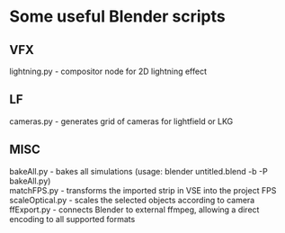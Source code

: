 # Some useful Blender scripts

## VFX
lightning.py - compositor node for 2D lightning effect

## LF
cameras.py - generates grid of cameras for lightfield or LKG

## MISC
bakeAll.py - bakes all simulations (usage: blender untitled.blend -b -P bakeAll.py)\
matchFPS.py - transforms the imported strip in VSE into the project FPS\
scaleOptical.py - scales the selected objects according to camera
ffExport.py - connects Blender to external ffmpeg, allowing a direct encoding to all supported formats
